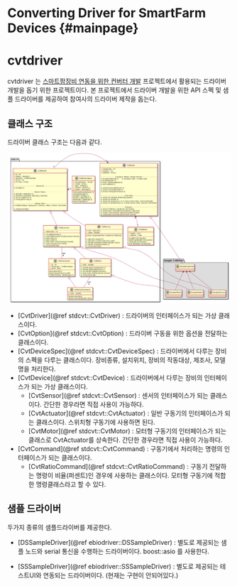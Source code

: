 Converting Driver for SmartFarm Devices             {#mainpage}
=======================================

# cvtdriver

cvtdriver 는 [스마트팜장비 연동을 위한 컨버터 개발](https://github.com/ebio-snu/stdcvt) 프로젝트에서 활용되는 드라이버개발을 돕기 위한 프로젝트이다. 본 프로젝트에서 드라이버 개발을 위한 API 스펙 및 샘플 드라이버를 제공하여 참여사의 드라이버 제작을 돕는다.

## 클래스 구조

드라이버 클래스 구조는 다음과 같다.

![class_diagram](https://raw.githubusercontent.com/ebio-snu/cvtdriver/master/doc/images/driver_class.png)

* [CvtDriver](@ref stdcvt::CvtDriver) : 드라이버의 인터페이스가 되는 가상 클래스이다. 
* [CvtOption](@ref stdcvt::CvtOption) : 드라이버 구동을 위한 옵션을 전달하는 클래스이다.
* [CvtDeviceSpec](@ref stdcvt::CvtDeviceSpec) : 드라이버에서 다루는 장비의 스펙을 다루는 클래스이다. 장비종류, 설치위치, 장비의 작동대상, 제조사, 모델명을 처리한다.
* [CvtDevice](@ref stdcvt::CvtDevice) : 드라이버에서 다루는 장비의 인터페이스가 되는 가상 클래스이다. 
  * [CvtSensor](@ref stdcvt::CvtSensor) : 센서의 인터페이스가 되는 클래스이다. 간단한 경우라면 직접 사용이 가능하다.
  * [CvtActuator](@ref stdcvt::CvtActuator) : 일반 구동기의 인터페이스가 되는 클래스이다. 스위치형 구동기에 사용하면 된다. 
  * [CvtMotor](@ref stdcvt::CvtMotor) : 모터형 구동기의 인터페이스가 되는 클래스로 CvtActuator를 상속한다. 간단한 경우라면 직접 사용이 가능하다. 
* [CvtCommand](@ref stdcvt::CvtCommand) : 구동기에서 처리하는 명령의 인터페이스가 되는 클래스이다.
  * [CvtRatioCommand](@ref stdcvt::CvtRatioCommand) : 구동기 전달하는 명령이 비율(퍼센트)인 경우에 사용하는 클래스이다. 모터형 구동기에 적합한 명령클래스라고 할 수 있다.


## 샘플 드라이버
두가지 종류의 샘플드라이버를 제공한다.

* [DSSampleDriver](@ref ebiodriver::DSSampleDriver) : 별도로 제공되는 샘플 노드와 serial 통신을 수행하는 드라이버이다. boost::asio 를 사용한다.

* [SSSampleDriver](@ref ebiodriver::SSSampleDriver) : 별도로 제공되는 테스트UI와 연동되는 드라이버이다. (현재는 구현이 안되어있다.)

